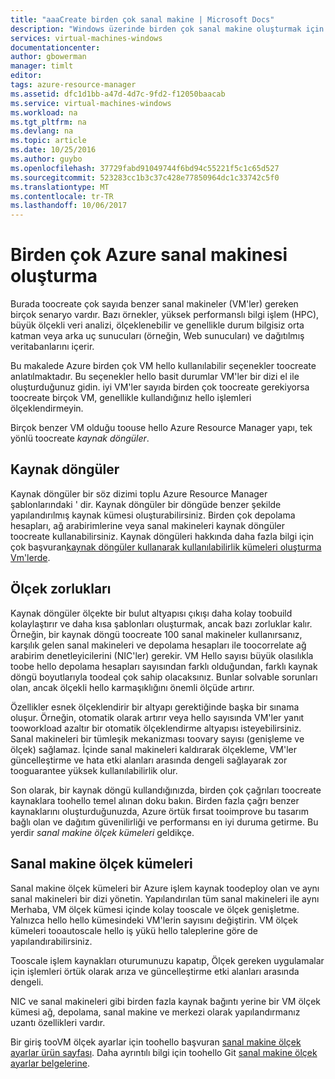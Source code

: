 ```yaml
---
title: "aaaCreate birden çok sanal makine | Microsoft Docs"
description: "Windows üzerinde birden çok sanal makine oluşturmak için Seçenekler"
services: virtual-machines-windows
documentationcenter: 
author: gbowerman
manager: timlt
editor: 
tags: azure-resource-manager
ms.assetid: dfc1d1bb-a47d-4d7c-9fd2-f12050baacab
ms.service: virtual-machines-windows
ms.workload: na
ms.tgt_pltfrm: na
ms.devlang: na
ms.topic: article
ms.date: 10/25/2016
ms.author: guybo
ms.openlocfilehash: 37729fabd91049744f6bd94c55221f5c1c65d527
ms.sourcegitcommit: 523283cc1b3c37c428e77850964dc1c33742c5f0
ms.translationtype: MT
ms.contentlocale: tr-TR
ms.lasthandoff: 10/06/2017
---
```

# <a name="create-multiple-azure-virtual-machines"></a>Birden çok Azure sanal makinesi oluşturma
Burada toocreate çok sayıda benzer sanal makineler (VM'ler) gereken birçok senaryo vardır. Bazı örnekler, yüksek performanslı bilgi işlem (HPC), büyük ölçekli veri analizi, ölçeklenebilir ve genellikle durum bilgisiz orta katman veya arka uç sunucuları (örneğin, Web sunucuları) ve dağıtılmış veritabanlarını içerir.

Bu makalede Azure birden çok VM hello kullanılabilir seçenekler toocreate anlatılmaktadır. Bu seçenekler hello basit durumlar VM'ler bir dizi el ile oluşturduğunuz gidin. iyi VM'ler sayıda birden çok toocreate gerekiyorsa toocreate birçok VM, genellikle kullandığınız hello işlemleri ölçeklendirmeyin.

Birçok benzer VM olduğu toouse hello Azure Resource Manager yapı, tek yönlü toocreate *kaynak döngüler*.

## <a name="resource-loops"></a>Kaynak döngüler
Kaynak döngüler bir söz dizimi toplu Azure Resource Manager şablonlarındaki ' dir. Kaynak döngüler bir döngüde benzer şekilde yapılandırılmış kaynak kümesi oluşturabilirsiniz. Birden çok depolama hesapları, ağ arabirimlerine veya sanal makineleri kaynak döngüler toocreate kullanabilirsiniz. Kaynak döngüleri hakkında daha fazla bilgi için çok başvuran[kaynak döngüler kullanarak kullanılabilirlik kümeleri oluşturma Vm'lerde](https://azure.microsoft.com/documentation/templates/201-vm-copy-index-loops/).

## <a name="challenges-of-scale"></a>Ölçek zorlukları
Kaynak döngüler ölçekte bir bulut altyapısı çıkışı daha kolay toobuild kolaylaştırır ve daha kısa şablonları oluşturmak, ancak bazı zorluklar kalır. Örneğin, bir kaynak döngü toocreate 100 sanal makineler kullanırsanız, karşılık gelen sanal makineleri ve depolama hesapları ile toocorrelate ağ arabirim denetleyicilerini (NIC'ler) gerekir. VM Hello sayısı büyük olasılıkla toobe hello depolama hesapları sayısından farklı olduğundan, farklı kaynak döngü boyutlarıyla toodeal çok sahip olacaksınız. Bunlar solvable sorunları olan, ancak ölçekli hello karmaşıklığını önemli ölçüde artırır.

Özellikler esnek ölçeklendirir bir altyapı gerektiğinde başka bir sınama oluşur. Örneğin, otomatik olarak artırır veya hello sayısında VM'ler yanıt tooworkload azaltır bir otomatik ölçeklendirme altyapısı isteyebilirsiniz. Sanal makineleri bir tümleşik mekanizması toovary sayısı (genişleme ve ölçek) sağlamaz. İçinde sanal makineleri kaldırarak ölçekleme, VM'ler güncelleştirme ve hata etki alanları arasında dengeli sağlayarak zor tooguarantee yüksek kullanılabilirlik olur.

Son olarak, bir kaynak döngü kullandığınızda, birden çok çağrıları toocreate kaynaklara toohello temel alınan doku bakın. Birden fazla çağrı benzer kaynaklarını oluşturduğunuzda, Azure örtük fırsat tooimprove bu tasarım bağlı olan ve dağıtım güvenilirliği ve performansı en iyi duruma getirme. Bu yerdir *sanal makine ölçek kümeleri* geldikçe.

## <a name="virtual-machine-scale-sets"></a>Sanal makine ölçek kümeleri
Sanal makine ölçek kümeleri bir Azure işlem kaynak toodeploy olan ve aynı sanal makineleri bir dizi yönetin. Yapılandırılan tüm sanal makineleri ile aynı Merhaba, VM ölçek kümesi içinde kolay tooscale ve ölçek genişletme. Yalnızca hello hello kümesindeki VM'lerin sayısını değiştirin. VM ölçek kümeleri tooautoscale hello iş yükü hello taleplerine göre de yapılandırabilirsiniz.

Tooscale işlem kaynakları oturumunuzu kapatıp, Ölçek gereken uygulamalar için işlemleri örtük olarak arıza ve güncelleştirme etki alanları arasında dengeli.

NIC ve sanal makineleri gibi birden fazla kaynak bağıntı yerine bir VM ölçek kümesi ağ, depolama, sanal makine ve merkezi olarak yapılandırmanız uzantı özellikleri vardır.

Bir giriş tooVM ölçek ayarlar için toohello başvuran [sanal makine ölçek ayarlar ürün sayfası](https://azure.microsoft.com/services/virtual-machine-scale-sets/). Daha ayrıntılı bilgi için toohello Git [sanal makine ölçek ayarlar belgelerine](https://azure.microsoft.com/documentation/services/virtual-machine-scale-sets/).


